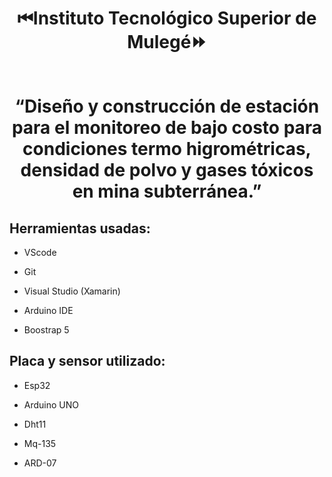 
<h1 align="center">⏮Instituto Tecnológico Superior de Mulegé⏩</h1>

<p align="center"> <img width="" height=""> </p>
<h1 align="center"> “Diseño y construcción de estación para el monitoreo de bajo costo para condiciones termo higrométricas, densidad de polvo y gases tóxicos en mina subterránea.”</h1>

## Herramientas usadas:
- VScode

- Git

- Visual Studio (Xamarin)

- Arduino IDE

- Boostrap 5

## Placa y sensor utilizado:
- Esp32

- Arduino UNO

- Dht11

- Mq-135

- ARD-07
